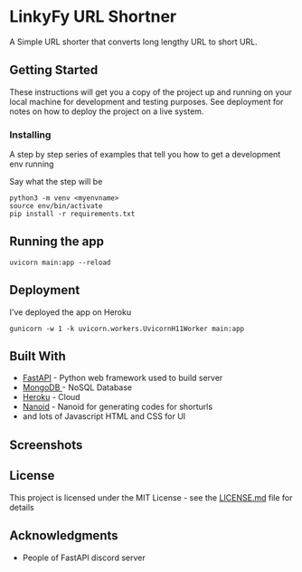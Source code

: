 # LinkyFy URL Shortner
A Simple URL shorter that converts long lengthy URL to short URL.
## Getting Started

These instructions will get you a copy of the project up and running on your local machine for development and testing purposes. See deployment for notes on how to deploy the project on a live system.

### Installing

A step by step series of examples that tell you how to get a development env running

Say what the step will be

```
python3 -m venv <myenvname>
source env/bin/activate
pip install -r requirements.txt
```

## Running the app
```
uvicorn main:app --reload
```

## Deployment

I've deployed the app on Heroku
```
gunicorn -w 1 -k uvicorn.workers.UvicornH11Worker main:app
```
## Built With

* [FastAPI](https://fastapi.tiangolo.com/) - Python web framework used to  build server
* [MongoDB ](https://www.mongodb.com/) - NoSQL Database
* [Heroku](https://heroku.com/) - Cloud
* [Nanoid](https://www.npmjs.com/package/nanoid/) - Nanoid for generating codes for shorturls
* and lots of Javascript HTML and CSS for UI 

## Screenshots


## License

This project is licensed under the MIT License - see the [LICENSE.md](LICENSE.md) file for details

## Acknowledgments

* People of FastAPI discord server

